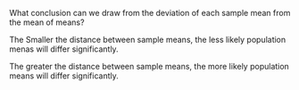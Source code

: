 What conclusion can we draw from the deviation of each sample mean from the mean of means?

The Smaller the distance between sample means, the less likely population menas will differ significantly.

The greater the distance between sample means, the more likely population means will differ significantly.